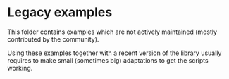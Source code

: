 # Legacy examples

This folder contains examples which are not actively maintained \(mostly contributed by the community\).

Using these examples together with a recent version of the library usually requires to make small \(sometimes big\) adaptations to get the scripts working.

